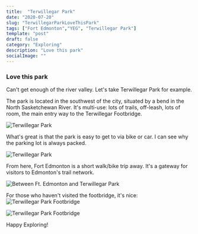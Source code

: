 ```yaml
---
title:  "Terwillegar Park"
date: "2020-07-20"
slug: "TerwillegarParkLoveThisPark"
tags: ["Fort Edmonton","YEG", "Terwillegar Park"]
template: "post"
draft: false
category: "Exploring"
description: "Love this park"
socialImage: ""
---
```


### Love this park

Can't get enough of the river valley.   Let's take Terwillegar Park for example.

The park is located in the southwest of the city, situated by a bend in the North Sasketchewan River.   It's multi-use:  lots of trails, off-leash, lots of room, the main entry way to the Terwillegar Footbridge.

![Terwillegar Park](https://i.imgur.com/0nqC5rn.jpg)

What's great is that the park is easy to get to via bike or car.   I can see why the parking lot is always packed.

![Terwillegar Park](https://i.imgur.com/N1EUCRd.jpg)

From here, Fort Edmonton is a short walk/bike trip away.  It's a gateway for visitors to Edmonton's trail network.

![Between Ft. Edmonton and Terwillegar Park](https://i.imgur.com/egCgIK3.jpg)

For those who haven't visited the footbridge, it's nice:
![Terwillegar Park Footbridge](https://i.imgur.com/vKmvwat.jpg)

![Terwillegar Park Footbridge](https://i.imgur.com/onaRR04.jpg)

Happy Exploring!